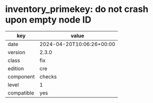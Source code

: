 [//]: # (werk v2)
# inventory_primekey: do not crash upon empty node ID

key        | value
---------- | ---
date       | 2024-04-20T10:06:26+00:00
version    | 2.3.0
class      | fix
edition    | cre
component  | checks
level      | 1
compatible | yes


